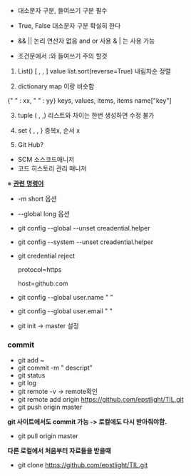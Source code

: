 - 대소문자 구분, 들여쓰기 구분 필수 
- True, False 대소문자 구분 확실히 한다 
- && || 논리 연산자 없음 and or 사용 & | 는 사용 가능

- 조건문에서 :와 들여쓰기 주의 할것


1. List()
[ , , ]
value
list.sort(reverse=True) 내림차순 정렬 

2. dictionary 
map 이랑 비슷함

{" " : xx, " " :  yy}
keys, values, items, items
name["key"]


3. tuple
( , ,)
리스트와 차이는 한번 생성하면 수정 불가

4. set
{ , , }
중복x, 순서 x


5. Git Hub?
 - SCM 소스코드매니저 
 - 코드 히스토리 관리 매니저 

   

  ※   <u>**관련** **명령어**</u>

 - -m short 옵션

 - --global long 옵션

 - git config --global --unset creadential.helper

 - git config --system --unset creadential.helper

 - git credential reject 

    protocol=https

    host=github.com

- git config --global user.name " "  

- git config --global user.email " "  

- git init      -> master 설정



### **commit**

- git add ~
- git commit -m " descript"
- git status
- git log
- git remote -v       ->   remote확인
- git remote add origin https://github.com/epstlight/TIL.git
- git push origin master



**git 사이트에서도 commit 가능 -> 로컬에도 다시 받아줘야함.** 

- git pull origin master



**다른 로컬에서 처음부터 자료들을 받을때** 

- git clone https://github.com/epstlight/TIL.git



